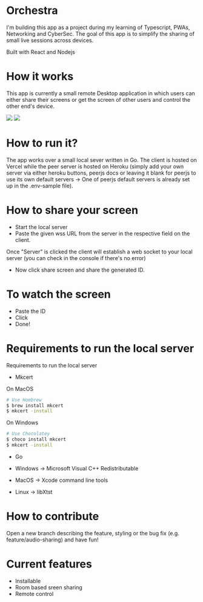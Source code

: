 # Orchestra

I'm building this app as a project during my learning of Typescript, PWAs, Networking and CyberSec.
The goal of this app is to simplify the sharing of small live sessions across devices.

Built with React and Nodejs

# How it works

This app is currently a small remote Desktop application in which users can either share their screens or get the screen of other users and control the other end's device.

<img src="https://i.ibb.co/TLtP3DM/Schermata-2022-01-29-alle-17-19-23.png">
<img src="https://i.ibb.co/xHW8pn7/Schermata-2022-01-29-alle-17-21-45.png">

# How to run it?

The app works over a small local sever written in Go.
The client is hosted on Vercel while the peer server is hosted on Heroku (simply add your own server via either heroku buttons, peerjs docs or leaving it blank for peerjs to use its own default servers -> One of peerjs default servers is already set up in the .env-sample file).

<h1>How to share your screen</h1>

- Start the local server
- Paste the given wss URL from the server in the respective field on the client.

Once "Server" is clicked the client will establish a web socket to your local server
(you can check in the console if there's no error)

- Now click share screen and share the generated ID.

<h1>To watch the screen</h1>

- Paste the ID
- Click
- Done!

# Requirements to run the local server

Requirements to run the local server

- Mkcert

On MacOS

```bash
# Use Hombrew
$ brew install mkcert
$ mkcert -install
```

On Windows

```bash
# Use Chocolatey
$ choco install mkcert
$ mkcert -install
```

- Go

- Windows -> Microsoft Visual C++ Redistributable
- MacOS -> Xcode command line tools
- Linux -> libXtst

# How to contribute

Open a new branch describing the feature, styling or the bug fix (e.g. feature/audio-sharing) and have fun!

# Current features

- Installable
- Room based sreen sharing
- Remote control
